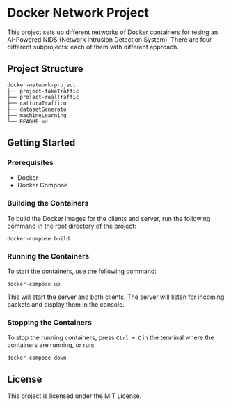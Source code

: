 # Docker Network Project

This project sets up different networks of Docker containers for tesing an AI-Powered NIDS (Network Intrusion Detection System). There are four different subprojects: each of them with different approach.

## Project Structure

```
docker-network-project
├── project-fakeTraffic
├── project-realTraffic
├── catturaTraffico
├── datasetGenerato
├── machineLearning
└── README.md
```

## Getting Started

### Prerequisites

- Docker
- Docker Compose

### Building the Containers

To build the Docker images for the clients and server, run the following command in the root directory of the project:

```
docker-compose build
```

### Running the Containers

To start the containers, use the following command:

```
docker-compose up
```

This will start the server and both clients. The server will listen for incoming packets and display them in the console.

### Stopping the Containers

To stop the running containers, press `Ctrl + C` in the terminal where the containers are running, or run:

```
docker-compose down
```

## License

This project is licensed under the MIT License.
